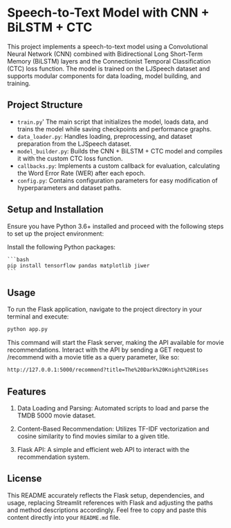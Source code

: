 # Speech-to-Text Model with CNN + BiLSTM + CTC

This project implements a speech-to-text model using a Convolutional Neural Network (CNN) combined with Bidirectional Long Short-Term Memory (BiLSTM) layers and the Connectionist Temporal Classification (CTC) loss function. The model is trained on the LJSpeech dataset and supports modular components for data loading, model building, and training.

## Project Structure

- `train.py`' The main script that initializes the model, loads data, and trains the model while saving checkpoints and performance graphs.
- `data_loader.py`: Handles loading, preprocessing, and dataset preparation from the LJSpeech dataset.
- `model_builder.py`: Builds the CNN + BiLSTM + CTC model and compiles it with the custom CTC loss function.
- `callbacks.py`: Implements a custom callback for evaluation, calculating the Word Error Rate (WER) after each epoch.
- `config.py`: Contains configuration parameters for easy modification of hyperparameters and dataset paths.

## Setup and Installation

Ensure you have Python 3.6+ installed and proceed with the following steps to set up the project environment:

Install the following Python packages:

    ```bash
    pip install tensorflow pandas matplotlib jiwer
    ```

## Usage

To run the Flask application, navigate to the project directory in your terminal and execute:

```bash
python app.py
```

This command will start the Flask server, making the API available for movie recommendations. Interact with the API by sending a GET request to /recommend with a movie title as a query parameter, like so:

```bash
http://127.0.0.1:5000/recommend?title=The%20Dark%20Knight%20Rises
```

## Features

1. Data Loading and Parsing: Automated scripts to load and parse the TMDB 5000 movie dataset.

2. Content-Based Recommendation: Utilizes TF-IDF vectorization and cosine similarity to find movies similar to a given title.

3. Flask API: A simple and efficient web API to interact with the recommendation system.


## License

This README accurately reflects the Flask setup, dependencies, and usage, replacing Streamlit references with Flask and adjusting the paths and method descriptions accordingly. Feel free to copy and paste this content directly into your `README.md` file.